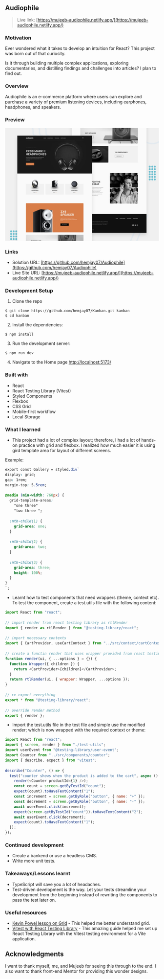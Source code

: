 ## Audiophile

> Live link: [https://mujeeb-audiophile.netlify.app/](https://mujeeb-audiophile.netlify.app/)

### Motivation

Ever wondered what it takes to develop an intuition for React? This project was born out of that curiosity.

Is it through building multiple complex applications, exploring documentaries, and distilling findings and challenges into articles? I plan to find out.


### Overview
Audiophile is an e-commerce platform where users can explore and purchase a variety of premium listening devices, including earphones, headphones, and speakers.

### Preview

![preview](./preview.jpg)


### Links

- Solution URL: [https://github.com/hemjay07/Audiophile](https://github.com/hemjay07/Audiophile)
- Live Site URL: [https://mujeeb-audiophile.netlify.app/](https://mujeeb-audiophile.netlify.app/)

### Development Setup

1. Clone the repo

```
$ git clone https://github.com/hemjay07/Kanban.git kanban
$ cd kanban
```

2. Install the dependencies:

```
$ npm install
```

3. Run the development server:

```
$ npm run dev
```
4. Navigate to the Home page [http://localhost:5173/](http://localhost:5173/)

### Built with
- React
- React Testing Library (Vitest)
- Styled Components
- Flexbox
- CSS Grid
- Mobile-first workflow
- Local Storage


### What I learned
- This project had a lot of complex layout; therefore, I had a lot of hands-on practice with grid and flexbox. I realized how much easier it is using gird template area for layout of different screens.
  
Example: 
  ```css
  export const Gallery = styled.div`
  display: grid;
  gap: 1rem;
  margin-top: 5.5rem;

  @media (min-width: 768px) {
    grid-template-areas:
      "one three"
      "two three ";

    :nth-child(1) {
      grid-area: one;
    }

    :nth-child(2) {
      grid-area: two;
    }

    :nth-child(3) {
      grid-area: three;
      height: 100%;
    }
  }
`;
```

- Learnt how to test components that need wrappers (theme, context etc). To test the component, create a test.utils file with the following content: 
```javascript
import React from "react";

// import render from react testing library as rtlRender
import { render as rtlRender } from "@testing-library/react";

// import necessary contexts
import { CartProvider, useCartContext } from "../src/context/cartContext";

// create a functin render that uses wrapper provided from react testing library to wrap the children called with the rtlRender function
function render(ui, { ...options } = {}) {
  function Wrapper({ children }) {
    return <CartProvider>{children}</CartProvider>;
  }
  return rtlRender(ui, { wrapper: Wrapper, ...options });
}

// re-export everything
export * from "@testing-library/react";

// override render method
export { render };
```
- Import the test.utils file in the test file and simple use the modified render; which is now wrapped with the required context or theme:
  
```javascript
import React from "react";
import { screen, render } from "./test-utils";
import userEvent from "@testing-library/user-event";
import Counter from "../src/components/counter";
import { describe, expect } from "vitest";

describe("Counter", () => {
  test("counter shows when the product is added to the cart", async () => {
    render(<Counter productId={1} />);
    const count = screen.getByTestId("count");
    expect(count).toHaveTextContent("1");
    const increment = screen.getByRole("button", { name: "+" });
    const decrement = screen.getByRole("button", { name: "-" });
    await userEvent.click(increment);
    expect(screen.getByTestId("count")).toHaveTextContent("2");
    await userEvent.click(decrement);
    expect(count).toHaveTextContent("1");
  });
});

```

### Continued development
- Create a bankend or use a headless CMS.
- Write more unit tests.
  

### Takeaways/Lessons learnt 
- TypeScript will save you a lot of headaches.
- Test-driven development is the way. Let your tests streamline your development from the beginning instead of rewriting the components to pass the test later on.

### Useful resources

- [Kevin Powel lesson on Grid](https://www.youtube.com/watch?v=rg7Fvvl3taU&pp=ygUSZ3JpZCB0bWVwbGF0ZSBhcmVh) - This helped me better understand grid.
- [Vitest with React Testing Library](https://www.robinwieruch.de/vitest-react-testing-library/) - This amazing guide helped me set up React Testing Library with the Vitest testing environment for a Vite application.

## Acknowledgments

I want to thank myself, me, and Mujeeb for seeing this through to the end. I also want to thank front-end Mentor for providing this wonder designs.


